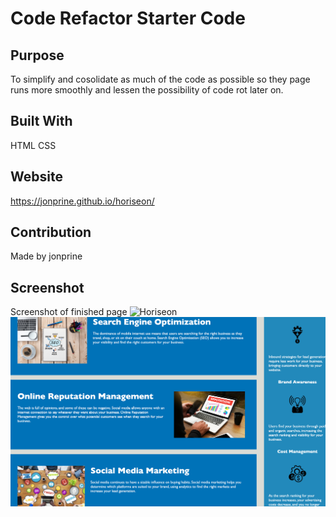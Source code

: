 # Code Refactor Starter Code

## Purpose
To simplify and cosolidate as much of the code as possible so they page runs more smoothly and lessen the possibility of code rot later on.

## Built With
HTML
CSS

## Website
https://jonprine.github.io/horiseon/

## Contribution
Made by jonprine

## Screenshot
Screenshot of finished page
![Horiseon](Develop/assets/images/screenshot1.png)
![Horiseon](Develop/assets/images/screenshot2.png)